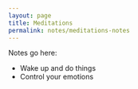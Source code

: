 ```yaml
---
layout: page
title: Meditations
permalink: notes/meditations-notes
---
```


Notes go here:
- Wake up and do things
- Control your emotions